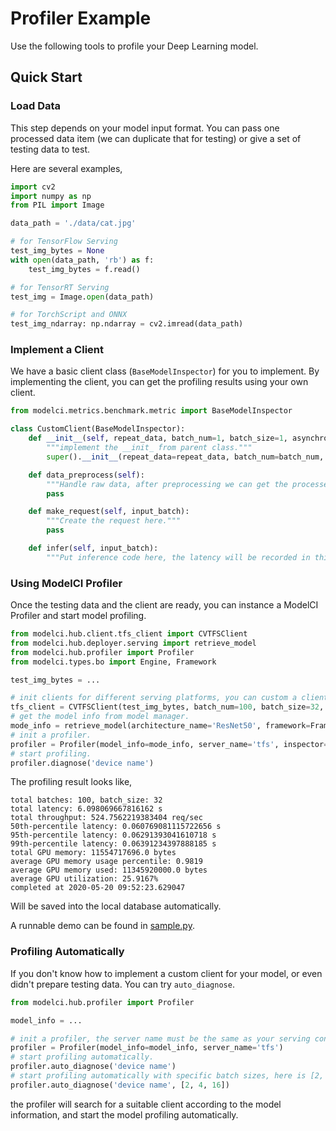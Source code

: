 # Profiler Example

Use the following tools to profile your Deep Learning model.

## Quick Start 

### Load Data

This step depends on your model input format. You can pass one processed data item (we can duplicate that for testing) or give a set of testing data to test.

Here are several examples,

```python
import cv2
import numpy as np
from PIL import Image

data_path = './data/cat.jpg'

# for TensorFlow Serving
test_img_bytes = None
with open(data_path, 'rb') as f:
    test_img_bytes = f.read()

# for TensorRT Serving
test_img = Image.open(data_path)

# for TorchScript and ONNX
test_img_ndarray: np.ndarray = cv2.imread(data_path)
```

### Implement a Client

We have a basic client class (`BaseModelInspector`) for you to implement. By implementing the client, you can get the profiling results using your own client. 

```python
from modelci.metrics.benchmark.metric import BaseModelInspector

class CustomClient(BaseModelInspector):
    def __init__(self, repeat_data, batch_num=1, batch_size=1, asynchronous=None):
        """implement the __init_ from parent class."""
        super().__init__(repeat_data=repeat_data, batch_num=batch_num, batch_size=batch_size, asynchronous=asynchronous)

    def data_preprocess(self):
        """Handle raw data, after preprocessing we can get the processed_data, which is using for benchmarking."""
        pass

    def make_request(self, input_batch):
        """Create the request here."""
        pass

    def infer(self, input_batch):
        """Put inference code here, the latency will be recorded in this block."""
```

### Using ModelCI Profiler

Once the testing data and the client are ready, you can instance a ModelCI Profiler and start model profiling.

```python
from modelci.hub.client.tfs_client import CVTFSClient
from modelci.hub.deployer.serving import retrieve_model
from modelci.hub.profiler import Profiler
from modelci.types.bo import Engine, Framework

test_img_bytes = ...

# init clients for different serving platforms, you can custom a client by implementing the BaseModelInspector class.
tfs_client = CVTFSClient(test_img_bytes, batch_num=100, batch_size=32, asynchronous=False)
# get the model info from model manager.
mode_info = retrieve_model(architecture_name='ResNet50', framework=Framework.TENSORFLOW, engine=Engine.TFS)
# init a profiler.
profiler = Profiler(model_info=mode_info, server_name='tfs', inspector=tfs_client)
# start profiling.
profiler.diagnose('device name')
```

The profiling result looks like, 

```
total batches: 100, batch_size: 32
total latency: 6.098069667816162 s
total throughput: 524.7562219383404 req/sec
50th-percentile latency: 0.060769081115722656 s
95th-percentile latency: 0.06291393041610718 s
99th-percentile latency: 0.06391234397888185 s
total GPU memory: 11554717696.0 bytes
average GPU memory usage percentile: 0.9819
average GPU memory used: 11345920000.0 bytes
average GPU utilization: 25.9167%
completed at 2020-05-20 09:52:23.629047
```

Will be saved into the local database automatically.

A runnable demo can be found in [sample.py](./sample.py).

### Profiling Automatically

If you don't know how to implement a custom client for your model, or even didn't prepare testing data. You can try `auto_diagnose`. 

```python
from modelci.hub.profiler import Profiler

model_info = ...

# init a profiler, the server name must be the same as your serving container's.
profiler = Profiler(model_info=model_info, server_name='tfs')
# start profiling automatically.
profiler.auto_diagnose('device name')
# start profiling automatically with specific batch sizes, here is [2, 4, 16].
profiler.auto_diagnose('device name', [2, 4, 16])
```

the profiler will search for a suitable client according to the model information, and start the model profiling automatically.
